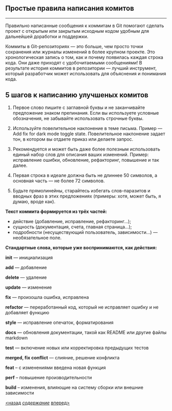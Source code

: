 ## Простые правила написания комитов
---
Правильно написанные сообщения к коммитам в Git помогают сделать проект с открытым или закрытым исходным кодом удобным для дальнейшей доработки и поддержки.

Коммиты в Git-репозиториях — это больше, чем просто точки сохранения или журналы изменений в более крупном проекте. Это хронологическая запись о том, как и почему появилась каждая строка кода. Они даже приходят с удобочитаемыми сообщениями! В результате история коммитов в репозитории — лучший инструмент, который разработчик может использовать для объяснения и понимания кода.

## 5 шагов к написанию улучшеных комитов

1. Первое слово пишите с заглавной буквы и не заканчивайте предложение знаком препинания. Если вы используете условные обозначения, не забывайте использовать строчные буквы.

2. Используйте повелительное наклонение в теме письма. Пример — Add fix for dark mode toggle state. Повелительное наклонение задает тон, в котором вы отдаете приказ или делаете запрос.

3. Рекомендуется и может быть даже более полезным использовать единый набор слов для описания ваших изменений. Пример: исправление ошибки, обновление, рефакторинг, повышение и так далее.

4. Первая строка в идеале должна быть не длиннее 50 символов, а основная часть — не более 72 символов.

5. Будьте прямолинейны, старайтесь избегать слов-паразитов и вводных фраз в этих предложениях (примеры: хотя, может быть, я думаю, вроде как). 

**Текст коммита формируется из трёх частей:**

* действие (добавление, исправление, рефакторинг…);
* сущность (документация, счета, главная страница…);
* подробности (несуществующий пользователь, зависимости…) — необязательное поле.

**Стандартные слова, которые уже воспринимаются, как действия:**

**init** — инициализация

**add** — добавление

**delete** — удаление

**update** — изменение

**fix** — произошла ошибка, исправлена

**refactor** — переработанный код, который не исправляет ошибку и не добавляет функцию

**style** — исправление опечаток, форматирования

**docs** — обновления документации, такой как README или другие файлы markdown

**test** — включение новых или корректировка предыдущих тестов

**merged, fix conflict** — слияние, решение конфликта

**feat** – с изменениями введена новая функция

**perf** – повышение производительности

**build** – изменения, влияющие на систему сборки или внешние зависимости

[<назад](command.md) [*содержание*](readme.md) [вперед>](gitfork.md)


